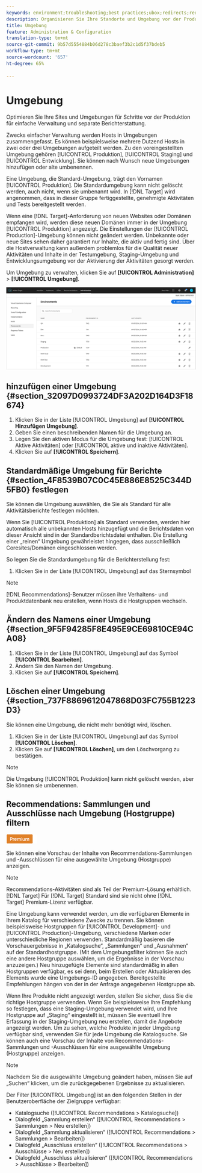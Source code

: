 ```yaml
---
keywords: environment;troubleshooting;best practices;ubox;redirects;redirect;whitelist;blacklist;blocklist;allowlist
description: Organisieren Sie Ihre Standorte und Umgebung vor der Produktion für eine einfache Verwaltung und separaten Berichte in Adobe Target.
title: Umgebung
feature: Administration & Configuration
translation-type: tm+mt
source-git-commit: 9b57d5554884b06d278c3baef3b2c1d5f37bdeb5
workflow-type: tm+mt
source-wordcount: '657'
ht-degree: 65%

---
```



# Umgebung

Optimieren Sie Ihre Sites und Umgebungen für Schritte vor der Produktion für einfache Verwaltung und separate Berichterstattung.

Zwecks einfacher Verwaltung werden Hosts in Umgebungen zusammengefasst. Es können beispielsweise mehrere Dutzend Hosts in zwei oder drei Umgebungen aufgeteilt werden. Zu den voreingestellten Umgebung gehören [!UICONTROL Produktion], [!UICONTROL Staging] und [!UICONTROL Entwicklung]. Sie können nach Wunsch neue Umgebungen hinzufügen oder alte umbenennen.

Eine Umgebung, die Standard-Umgebung, trägt den Vornamen [!UICONTROL Produktion]. Die Standardumgebung kann nicht gelöscht werden, auch nicht, wenn sie umbenannt wird. In [!DNL Target] wird angenommen, dass in dieser Gruppe fertiggestellte, genehmigte Aktivitäten und Tests bereitgestellt werden.

Wenn eine [!DNL Target]-Anforderung von neuen Websites oder Domänen empfangen wird, werden diese neuen Domänen immer in der Umgebung [!UICONTROL Produktion] angezeigt. Die Einstellungen der [!UICONTROL Production]-Umgebung können nicht geändert werden. Unbekannte oder neue Sites sehen daher garantiert nur Inhalte, die aktiv und fertig sind. Über die Hostverwaltung kann außerdem problemlos für die Qualität neuer Aktivitäten und Inhalte in der Testumgebung, Staging-Umgebung und Entwicklungsumgebung vor der Aktivierung der Aktivitäten gesorgt werden.

Um Umgebung zu verwalten, klicken Sie auf **[!UICONTROL Administration]** > **[!UICONTROL Umgebung]**.

![Liste der Umgebung](/help/administrating-target/assets/environments.png)

## hinzufügen einer Umgebung {#section_32097D0993724DF3A202D164D3F18674}

1. Klicken Sie in der Liste [!UICONTROL Umgebung] auf **[!UICONTROL Hinzufügen Umgebung]**.
1. Geben Sie einen beschreibenden Namen für die Umgebung an.
1. Legen Sie den aktiven Modus für die Umgebung fest: [!UICONTROL Aktive Aktivitäten] oder [!UICONTROL aktive und inaktive Aktivitäten].
1. Klicken Sie auf **[!UICONTROL Speichern]**.

## Standardmäßige Umgebung für Berichte {#section_4F8539B07C0C45E886E8525C344D5FB0} festlegen

Sie können die Umgebung auswählen, die Sie als Standard für alle Aktivitätsberichte festlegen möchten.

Wenn Sie [!UICONTROL Produktion] als Standard verwenden, werden hier automatisch alle unbekannten Hosts hinzugefügt und die Berichtsdaten von dieser Ansicht sind in der Standardberichtsdatei enthalten. Die Erstellung einer „reinen“ Umgebung gewährleistet hingegen, dass ausschließlich Coresites/Domänen eingeschlossen werden.

So legen Sie die Standardumgebung für die Berichterstellung fest:

1. Klicken Sie in der Liste [!UICONTROL Umgebung] auf das Sternsymbol

>[!NOTE]
>
>[!DNL Recommendations]-Benutzer müssen ihre Verhaltens- und Produktdatenbank neu erstellen, wenn Hosts die Hostgruppen wechseln.

## Ändern des Namens einer Umgebung {#section_9F5F94285F8E495E9CE69810CE94CA08}

1. Klicken Sie in der Liste [!UICONTROL Umgebung] auf das Symbol **[!UICONTROL Bearbeiten]**.
1. Ändern Sie den Namen der Umgebung.
1. Klicken Sie auf **[!UICONTROL Speichern]**.

## Löschen einer Umgebung {#section_737F8869612047868D03FC755B1223D3}

Sie können eine Umgebung, die nicht mehr benötigt wird, löschen.

1. Klicken Sie in der Liste [!UICONTROL Umgebung] auf das Symbol **[!UICONTROL Löschen]**.
1. Klicken Sie auf **[!UICONTROL Löschen]**, um den Löschvorgang zu bestätigen.

>[!NOTE]
>
>Die Umgebung [!UICONTROL Produktion] kann nicht gelöscht werden, aber Sie können sie umbenennen.

## Recommendations: Sammlungen und Ausschlüsse nach Umgebung (Hostgruppe) filtern

![Premium-Zeichen](/help/assets/premium.png)

Sie können eine Vorschau der Inhalte von Recommendations-Sammlungen und -Ausschlüssen für eine ausgewählte Umgebung (Hostgruppe) anzeigen.

>[!NOTE]
>
>Recommendations-Aktivitäten sind als Teil der Premium-Lösung erhältlich. [!DNL Target] Für [!DNL Target] Standard sind sie nicht ohne [!DNL Target] Premium-Lizenz verfügbar.

Eine Umgebung kann verwendet werden, um die verfügbaren Elemente in Ihrem Katalog für verschiedene Zwecke zu trennen. Sie können beispielsweise Hostgruppen für [!UICONTROL Development]- und [!UICONTROL Production]-Umgebung, verschiedene Marken oder unterschiedliche Regionen verwenden. Standardmäßig basieren die Vorschauergebnisse in „Katalogsuche“, „Sammlungen“ und „Ausnahmen“ auf der Standardhostgruppe. (Mit dem Umgebungsfilter können Sie auch eine andere Hostgruppe auswählen, um die Ergebnisse in der Vorschau anzuzeigen.) Neu hinzugefügte Elemente sind standardmäßig in allen Hostgruppen verfügbar, es sei denn, beim Erstellen oder Aktualisieren des Elements wurde eine Umgebungs-ID angegeben. Bereitgestellte Empfehlungen hängen von der in der Anfrage angegebenen Hostgruppe ab.

Wenn Ihre Produkte nicht angezeigt werden, stellen Sie sicher, dass Sie die richtige Hostgruppe verwenden. Wenn Sie beispielsweise Ihre Empfehlung so festlegen, dass eine Staging-Umgebung verwendet wird, und Ihre Hostgruppe auf „Staging“ eingestellt ist, müssen Sie eventuell Ihre Erfassung in der Staging-Umgebung neu erstellen, damit die Angebote angezeigt werden. Um zu sehen, welche Produkte in jeder Umgebung verfügbar sind, verwenden Sie für jede Umgebung die Katalogsuche. Sie können auch eine Vorschau der Inhalte von Recommendations-Sammlungen und -Ausschlüssen für eine ausgewählte Umgebung (Hostgruppe) anzeigen.

>[!NOTE]
>Nachdem Sie die ausgewählte Umgebung geändert haben, müssen Sie auf „Suchen“ klicken, um die zurückgegebenen Ergebnisse zu aktualisieren.

Der Filter [!UICONTROL Umgebung] ist an den folgenden Stellen in der Benutzeroberfläche der Zielgruppe verfügbar:

* Katalogsuche ([!UICONTROL Recommendations > Katalogsuche])
* Dialogfeld „Sammlung erstellen“ ([!UICONTROL Recommendations > Sammlungen > Neu erstellen])
* Dialogfeld „Sammlung aktualisieren“ ([!UICONTROL Recommendations > Sammlungen > Bearbeiten])
* Dialogfeld „Ausschluss erstellen“ ([!UICONTROL Recommendations > Ausschlüsse > Neu erstellen])
* Dialogfeld „Ausschluss aktualisieren“ ([!UICONTROL Recommendations > Ausschlüsse > Bearbeiten])